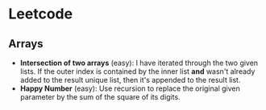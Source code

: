 # Leetcode

## Arrays

- **Intersection of two arrays** (easy): I have iterated through the two given lists. If the outer index is contained by the inner list **and** wasn't already added to the result unique list, then it's appended to the result list.
- **Happy Number** (easy): Use recursion to replace the original given parameter by the sum of the square of its digits.
